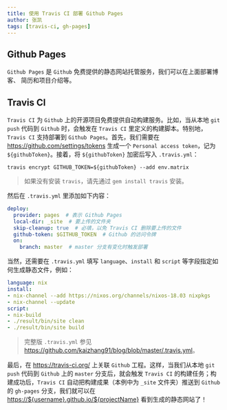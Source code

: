 ```yaml
---
title: 使用 Travis CI 部署 Github Pages
author: 张凯
tags: [travis-ci, gh-pages]
---
```


## Github Pages

`Github Pages` 是 `Github` 免费提供的静态网站托管服务，我们可以在上面部署博客、
简历和项目介绍等。

## Travis CI

`Travis CI` 为 `Github` 上的开源项目免费提供自动构建服务。比如，当从本地 `git
push` 代码到 `Github` 时，会触发在 `Travis CI` 里定义的构建脚本。特别地，`Travis
CI` 支持部署到 `Github Pages`。首先，我们需要在
<https://github.com/settings/tokens> 生成一个 `Personal access token`，记为
`${githubToken}`。接着，将 `${githubToken}` 加密后写入 `.travis.yml`：

```
travis encrypt GITHUB_TOKEN=${githubToken} --add env.matrix
```

> 如果没有安装 `travis`，请先通过 `gem install travis` 安装。

然后在 `.travis.yml` 里添加如下内容：

```yaml
deploy:
  provider: pages  # 表示 Github Pages
  local-dir: _site  # 要上传的文件夹
  skip-cleanup: true  # 必填，以免 Travis CI 删除要上传的文件
  github-token: $GITHUB_TOKEN  # Github 的访问令牌
  on:
    branch: master  # master 分支有变化时触发部署
```

当然，还需要在 `.travis.yml` 填写 `language`、`install` 和 `script` 等字段指定如
何生成静态文件，例如：

```yaml
language: nix
install:
- nix-channel --add https://nixos.org/channels/nixos-18.03 nixpkgs
- nix-channel --update
script:
- nix-build
- ./result/bin/site clean
- ./result/bin/site build
```

> 完整版 `.travis.yml` 参见
> <https://github.com/kaizhang91/blog/blob/master/.travis.yml>。

最后，在 <https://travis-ci.org/> 上关联 `Github` 工程。这样，当我们从本地 `git
push` 代码到 `Github` 上的 `master` 分支后，就会触发 `Travis CI` 的构建任务；构
建成功后，`Travis CI` 自动把构建成果（本例中为 `_site` 文件夹）推送到 `Github`
的 `gh-pages` 分支，我们就可以在 <https://${username}.github.io/${projectName}>
看到生成的静态网站了！
